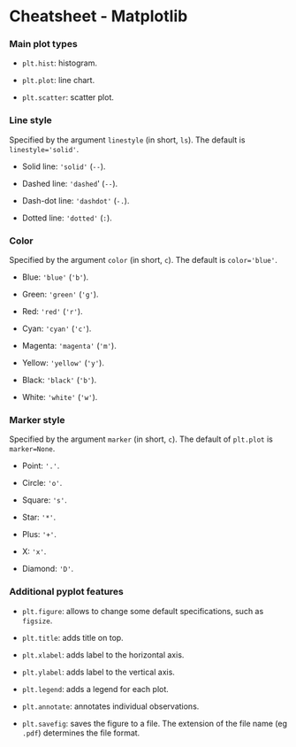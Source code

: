 # Cheatsheet - Matplotlib 

### Main plot types

* `plt.hist`: histogram.

* `plt.plot`: line chart. 

* `plt.scatter`: scatter plot.

### Line style

Specified by the argument `linestyle` (in short, `ls`). The default is `linestyle='solid'`.

* Solid line: `'solid'` (`--`).

* Dashed line: `'dashed`' (`--`).

* Dash-dot line: `'dashdot'` (`-.`).

* Dotted line: `'dotted'` (`:`).

### Color

Specified by the argument `color` (in short, `c`). The default is `color='blue'`.

* Blue: `'blue'` (`'b'`).

* Green: `'green'` (`'g'`).

* Red: `'red'` (`'r'`).

* Cyan: `'cyan'` (`'c'`).

* Magenta: `'magenta'` (`'m'`).

* Yellow: `'yellow'` (`'y'`).

* Black: `'black'` (`'b'`).

* White: `'white'` (`'w'`).

### Marker style

Specified by the argument `marker` (in short, `c`). The default of `plt.plot` is `marker=None`.

* Point: `'.'`.

* Circle: `'o'`.

* Square: `'s'`.

* Star: `'*'`.

* Plus: `'+'`.

* X: `'x'`.

* Diamond: `'D'`.

### Additional pyplot features

* `plt.figure`: allows to change some default specifications, such as `figsize`. 

* `plt.title`: adds title on top.

* `plt.xlabel`: adds label to the horizontal axis.

* `plt.ylabel`: adds label to the vertical axis.

* `plt.legend`: adds a legend for each plot.

* `plt.annotate`: annotates individual observations.

* `plt.savefig`: saves the figure to a file. The extension of the file name (eg `.pdf`) determines the file format.
